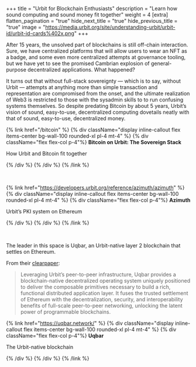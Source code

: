 +++
title = "Urbit for Blockchain Enthusiasts"
description = "Learn how sound computing and sound money fit together"
weight = 4
[extra]
flatten_pagination = "true"
hide_next_title = "true"
hide_previous_title = "true"
image = "https://media.urbit.org/site/understanding-urbit/urbit-id/urbit-id-cards%402x.png"
+++

After 15 years, the unsolved part of blockchains is still off-chain interaction. Sure, we have centralized platforms that will allow users to wear an NFT as a badge, and some even more centralized attempts at governance tooling, but we have yet to see the promised Cambrian explosion of general-purpose decentralized applications. What happened?

It turns out that without full-stack sovereignty — which is to say, without Urbit — attempts at anything more than simple transaction and representation are compromised from the onset, and the ultimate realization of Web3 is restricted to those with the sysadmin skills to to run confusing systems themselves. So despite predating Bitcoin by about 5 years, Urbit’s vision of sound, easy-to-use, decentralized computing dovetails neatly with that of sound, easy-to-use, decentralized money.

{% link href="/bitcoin" %}
{% div className="display inline-callout flex items-center bg-wall-100 rounded-xl pl-4 mt-4" %}
{% div className="flex flex-col p-4"%}
**Bitcoin on Urbit: The Sovereign Stack**

How Urbit and Bitcoin fit together

{% /div %}
{% /div %}
{% /link %}

<br>

{% link href="https://developers.urbit.org/reference/azimuth/azimuth" %}
{% div className="display inline-callout flex items-center bg-wall-100 rounded-xl pl-4 mt-4" %}
{% div className="flex flex-col p-4"%}
**Azimuth**

Urbit’s PKI system on Ethereum

{% /div %}
{% /div %}
{% /link %}

<br>

The leader in this space is Uqbar, an Urbit-native layer 2 blockchain that settles on Ethereum. 

From their [clearpaper](https://uqbar-network.gitbook.io/uqbar-clearpaper/uqbar-clearpaper/uqbar-clearpaper):

>Leveraging Urbit’s peer-to-peer infrastructure, Uqbar provides a blockchain-native decentralized operating system uniquely positioned to deliver the composable primitives necessary to build a rich, functional distributed application layer. It fuses the trusted settlement of Ethereum with the decentralization, security, and interoperability benefits of full-scale peer-to-peer networking, unlocking the latent power of programmable blockchains. 

{% link href="https://uqbar.network/" %}
{% div className="display inline-callout flex items-center bg-wall-100 rounded-xl pl-4 mt-4" %}
{% div className="flex flex-col p-4"%}
**Uqbar**

The Urbit-native blockchain

{% /div %}
{% /div %}
{% /link %}

<br>


